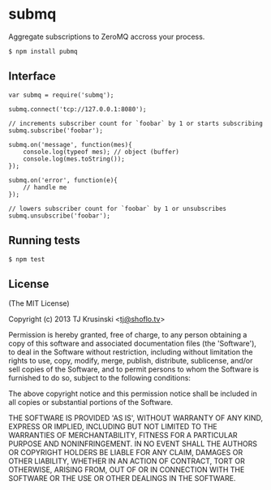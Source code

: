 # submq

Aggregate subscriptions to ZeroMQ accross your process.

`$ npm install pubmq`

## Interface

```
var submq = require('submq');

submq.connect('tcp://127.0.0.1:8080');

// increments subscriber count for `foobar` by 1 or starts subscribing
submq.subscribe('foobar');

submq.on('message', function(mes){
	console.log(typeof mes); // object (buffer)
	console.log(mes.toString());
});

submq.on('error', function(e){
	// handle me
});

// lowers subscriber count for `foobar` by 1 or unsubscribes
submq.unsubscribe('foobar'); 

```

## Running tests

`$ npm test`

## License

(The MIT License)

Copyright (c) 2013 TJ Krusinski &lt;tj@shoflo.tv&gt;

Permission is hereby granted, free of charge, to any person obtaining
a copy of this software and associated documentation files (the
'Software'), to deal in the Software without restriction, including
without limitation the rights to use, copy, modify, merge, publish,
distribute, sublicense, and/or sell copies of the Software, and to
permit persons to whom the Software is furnished to do so, subject to
the following conditions:

The above copyright notice and this permission notice shall be
included in all copies or substantial portions of the Software.

THE SOFTWARE IS PROVIDED 'AS IS', WITHOUT WARRANTY OF ANY KIND,
EXPRESS OR IMPLIED, INCLUDING BUT NOT LIMITED TO THE WARRANTIES OF
MERCHANTABILITY, FITNESS FOR A PARTICULAR PURPOSE AND NONINFRINGEMENT.
IN NO EVENT SHALL THE AUTHORS OR COPYRIGHT HOLDERS BE LIABLE FOR ANY
CLAIM, DAMAGES OR OTHER LIABILITY, WHETHER IN AN ACTION OF CONTRACT,
TORT OR OTHERWISE, ARISING FROM, OUT OF OR IN CONNECTION WITH THE
SOFTWARE OR THE USE OR OTHER DEALINGS IN THE SOFTWARE.
